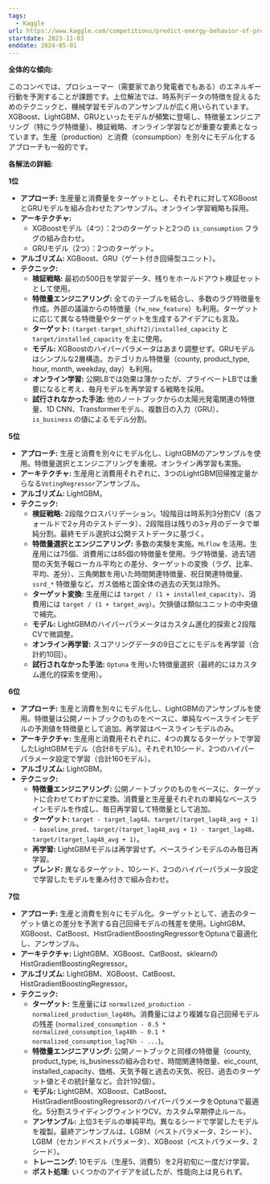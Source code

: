 ```yaml
---
tags:
  - Kaggle
url: https://www.kaggle.com/competitions/predict-energy-behavior-of-prosumers
startdate: 2023-11-03
enddate: 2024-05-01
---
```

**全体的な傾向:**

このコンペでは、プロシューマー（需要家であり発電者でもある）のエネルギー行動を予測することが課題です。上位解法では、時系列データの特徴を捉えるためのテクニックと、機械学習モデルのアンサンブルが広く用いられています。XGBoost、LightGBM、GRUといったモデルが頻繁に登場し、特徴量エンジニアリング（特にラグ特徴量）、検証戦略、オンライン学習などが重要な要素となっています。生産（production）と消費（consumption）を別々にモデル化するアプローチも一般的です。

**各解法の詳細:**

**1位**

- **アプローチ:** 生産量と消費量をターゲットとし、それぞれに対してXGBoostとGRUモデルを組み合わせたアンサンブル。オンライン学習戦略も採用。
- **アーキテクチャ:**
    - XGBoostモデル（4つ）：2つのターゲットと2つの `is_consumption` フラグの組み合わせ。
    - GRUモデル（2つ）：2つのターゲット。
- **アルゴリズム:** XGBoost、GRU（ゲート付き回帰型ユニット）。
- **テクニック:**
    - **検証戦略:** 最初の500日を学習データ、残りをホールドアウト検証セットとして使用。
    - **特徴量エンジニアリング:** 全てのテーブルを結合し、多数のラグ特徴量を作成。外部の議論からの特徴量（`fw_new_feature`）も利用。ターゲットに応じて異なる特徴量やターゲットを生成するアイデアにも言及。
    - **ターゲット:** `(target-target_shift2)/installed_capacity` と `target/installed_capacity` を主に使用。
    - **モデル:** XGBoostのハイパーパラメータはあまり調整せず。GRUモデルはシンプルな2層構造。カテゴリカル特徴量（county, product_type, hour, month, weekday, day）も利用。
    - **オンライン学習:** 公開LBでは効果は薄かったが、プライベートLBでは重要になると考え、毎月モデルを再学習する戦略を採用。
    - **試行されなかった手法:** 他のノートブックからの太陽光発電関連の特徴量、1D CNN、Transformerモデル、複数日の入力（GRU）、`is_business` の値によるモデル分割。

**5位**

- **アプローチ:** 生産と消費を別々にモデル化し、LightGBMのアンサンブルを使用。特徴量選択とエンジニアリングを重視。オンライン再学習も実施。
- **アーキテクチャ:** 生産用と消費用それぞれに、3つのLightGBM回帰推定量からなる`VotingRegressor`アンサンブル。
- **アルゴリズム:** LightGBM。
- **テクニック:**
    - **検証戦略:** 2段階クロスバリデーション。1段階目は時系列3分割CV（各フォールドで2ヶ月のテストデータ）、2段階目は残りの3ヶ月のデータで単純分割。最終モデル選択は公開テストデータに基づく。
    - **特徴量選択とエンジニアリング:** 多数の実験を実施。`MLflow` を活用。生産用には75個、消費用には85個の特徴量を使用。ラグ特徴量、過去1週間の天気予報ローカル平均との差分、ターゲットの変換（ラグ、比率、平均、差分）、三角関数を用いた時間関連特徴量、祝日関連特徴量、`ssrd_*` 特徴量など。ガス価格と国全体の過去の天気は除外。
    - **ターゲット変換:** 生産用には `target / (1 + installed_capacity)`、消費用には `target / (1 + target_avg)`。欠損値は類似ユニットの中央値で補完。
    - **モデル:** LightGBMのハイパーパラメータはカスタム進化的探索と2段階CVで微調整。
    - **オンライン再学習:** スコアリングデータの9日ごとにモデルを再学習（合計約10回）。
    - **試行されなかった手法:** `Optuna` を用いた特徴量選択（最終的にはカスタム進化的探索を使用）。

**6位**

- **アプローチ:** 生産と消費を別々にモデル化し、LightGBMのアンサンブルを使用。特徴量は公開ノートブックのものをベースに、単純なベースラインモデルの予測値を特徴量として追加。再学習はベースラインモデルのみ。
- **アーキテクチャ:** 生産用と消費用それぞれに、4つの異なるターゲットで学習したLightGBMモデル（合計8モデル）。それぞれ10シード、2つのハイパーパラメータ設定で学習（合計160モデル）。
- **アルゴリズム:** LightGBM。
- **テクニック:**
    - **特徴量エンジニアリング:** 公開ノートブックのものをベースに、ターゲットに合わせてわずかに変換。消費量と生産量それぞれの単純なベースラインモデルを作成し、毎日再学習して特徴量として追加。
    - **ターゲット:** `target - target_lag48`、`target/(target_lag48_avg + 1) - baseline_pred`、`target/(target_lag48_avg + 1) - target_lag48`、`target/(target_lag48_avg + 1)`。
    - **再学習:** LightGBMモデルは再学習せず。ベースラインモデルのみ毎日再学習。
    - **ブレンド:** 異なるターゲット、10シード、2つのハイパーパラメータ設定で学習したモデルを重み付きで組み合わせ。

**7位**

- **アプローチ:** 生産と消費を別々にモデル化。ターゲットとして、過去のターゲット値との差分を予測する自己回帰モデルの残差を使用。LightGBM、XGBoost、CatBoost、HistGradientBoostingRegressorをOptunaで最適化し、アンサンブル。
- **アーキテクチャ:** LightGBM、XGBoost、CatBoost、sklearnのHistGradientBoostingRegressor。
- **アルゴリズム:** LightGBM、XGBoost、CatBoost、HistGradientBoostingRegressor。
- **テクニック:**
    - **ターゲット:** 生産量には `normalized_production - normalized_production_lag48h`。消費量にはより複雑な自己回帰モデルの残差 (`normalized_consumption - 0.5 * normalized_consumption_lag48h - 0.1 * normalized_consumption_lag76h - ...`)。
    - **特徴量エンジニアリング:** 公開ノートブックと同様の特徴量（county, product_type, is_businessの組み合わせ、時間関連特徴量、eic_count, installed_capacity、価格、天気予報と過去の天気、祝日、過去のターゲット値とその統計量など。合計192個）。
    - **モデル:** LightGBM、XGBoost、CatBoost、HistGradientBoostingRegressorのハイパーパラメータをOptunaで最適化。5分割スライディングウィンドウCV。カスタム早期停止ルール。
    - **アンサンブル:** 上位3モデルの単純平均。異なるシードで学習したモデルを複製。最終アンサンブルは、LGBM（ベストパラメータ、2シード）、LGBM（セカンドベストパラメータ）、XGBoost（ベストパラメータ、2シード）。
    - **トレーニング:** 10モデル（生産5、消費5）を2月初旬に一度だけ学習。
    - **ポスト処理:** いくつかのアイデアを試したが、性能向上は見られず。